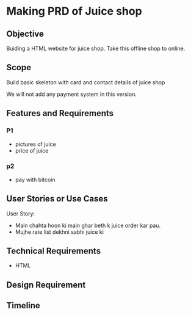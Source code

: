 # Making PRD of Juice shop

## Objective

Buiding a HTML website for juice shop. Take this offline shop to online.

## Scope

Build basic skeleton with card and contact details of juice shop

We will not add any payment system in this version.

## Features and Requirements

### P1

- pictures of juice
- price of juice

### p2

- pay with bitcoin

## User Stories or Use Cases

User Story:

- Main chahta hoon ki main ghar beth k juice order kar pau.
- Mujhe rate list dekhni sabhi juice ki

## Technical Requirements

- HTML

## Design Requirement

## Timeline
